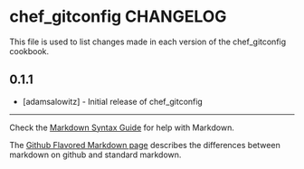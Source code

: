 # chef_gitconfig CHANGELOG

This file is used to list changes made in each version of the chef_gitconfig cookbook.

## 0.1.1
- [adamsalowitz] - Initial release of chef_gitconfig

- - -
Check the [Markdown Syntax Guide](http://daringfireball.net/projects/markdown/syntax) for help with Markdown.

The [Github Flavored Markdown page](http://github.github.com/github-flavored-markdown/) describes the differences between markdown on github and standard markdown.

